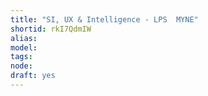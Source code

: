 ```yaml
---
title: "SI, UX & Intelligence - LPS  MYNE"
shortid: rkI7QdmIW
alias: 
model: 
tags: 
node: 
draft: yes
--- 
```

 